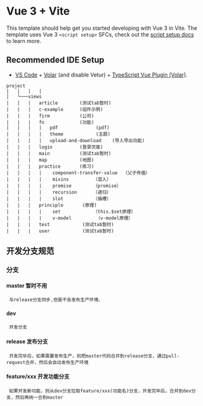 # Vue 3 + Vite

This template should help get you started developing with Vue 3 in Vite. The template uses Vue 3 `<script setup>` SFCs, check out the [script setup docs](https://v3.vuejs.org/api/sfc-script-setup.html#sfc-script-setup) to learn more.

## Recommended IDE Setup

- [VS Code](https://code.visualstudio.com/) + [Volar](https://marketplace.visualstudio.com/items?itemName=Vue.volar) (and disable Vetur) + [TypeScript Vue Plugin (Volar)](https://marketplace.visualstudio.com/items?itemName=Vue.vscode-typescript-vue-plugin).
```
project
|   |   |   |                 
│   └───views
|   |   |   article        (测试tab暂时)
|   |   |   c-example      (组件示例)
|   |   |   firm           (公司)
|   |   |   fn             (功能)    
|   |   |   |   pdf              (pdf)              
|   |   |   |   theme            (主题)              
|   |   |   |   upload-and-download    (导入导出功能)              
|   |   |   login          (登录页面)
|   |   |   main           (测试tab暂时)
|   |   |   map            (地图)
|   |   |   practice       (练习) 
|   |   |   |    component-transfer-value  （父子传值）
|   |   |   |    mixins         （混入）
|   |   |   |    promise        （promise）
|   |   |   |    recursion      （递归）
|   |   |   |    slot           （插槽）
|   |   |   principle       (原理)
|   |   |   |    set            （this.$set原理）
|   |   |   |    v-model         （v-model原理）
|   |   |   test            (测试tab暂时)
|   |   |   user            (测试tab暂时)      
```


## 开发分支规范

### 分支

#### master 暂时不用
     与release分支同步,但是不会发布生产环境、

#### dev
     开发分支

#### release  发布分支
     开发完毕后，如果需要发布生产，则把master代码合并到release分支，通过pull-request合并，然后会自动发布生产环境

#### feature/xxx  开发功能分支
     如果开发新功能，则从dev分支拉取feature/xxx(功能名)分支，开发完毕后，合并到dev分支，然后再统一合到master

  
